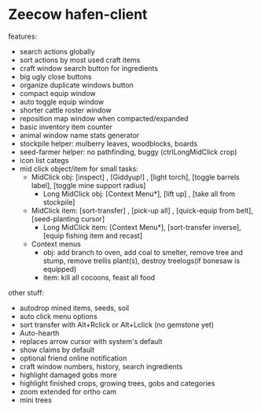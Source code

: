 # Zeecow hafen-client

features:
 - search actions globally
 - sort actions by most used craft items
 - craft window search button for ingredients 
 - big ugly close buttons
 - organize duplicate windows button 
 - compact equip window
 - auto toggle equip window
 - shorter cattle roster window
 - reposition map window when compacted/expanded
 - basic inventory item counter
 - animal window name stats generator
 - stockpile helper: mulberry leaves, woodblocks, boards
 - seed-farmer helper: no pathfinding, buggy (ctrlLongMidClick crop)
 - icon list categs
 - mid click object/item for small tasks:
   - MidClick obj: [inspect] , [Giddyup!] , [light torch], [toggle barrels label], [toggle mine support radius]
     - Long MidClick obj: [Context Menu*], [lift up] , [take all from stockpile]
   - MidClick item: [sort-transfer] , [pick-up all] , [quick-equip from belt], [seed-planting cursor]
     - Long MidClick item: [Context Menu*], [sort-transfer inverse], [equip fishing item and recast]
   - Context menus 
     - obj: add branch to oven, add coal to smelter, remove tree and stump, remove trellis plant(s), destroy treelogs(if bonesaw is equipped)
     - item: kill all cocoons, feast all food


other stuff:
 - autodrop mined items, seeds, soil
 - auto click menu options  
 - sort transfer with Alt+Rclick or Alt+Lclick (no gemstone yet)
 - Auto-hearth  
 - replaces arrow cursor with system's default
 - show claims by default
 - optional friend online notification
 - craft window numbers, history, search ingredients
 - highlight damaged gobs more  
 - highlight finished crops, growing trees, gobs and categories
 - zoom extended for ortho cam
 - mini trees